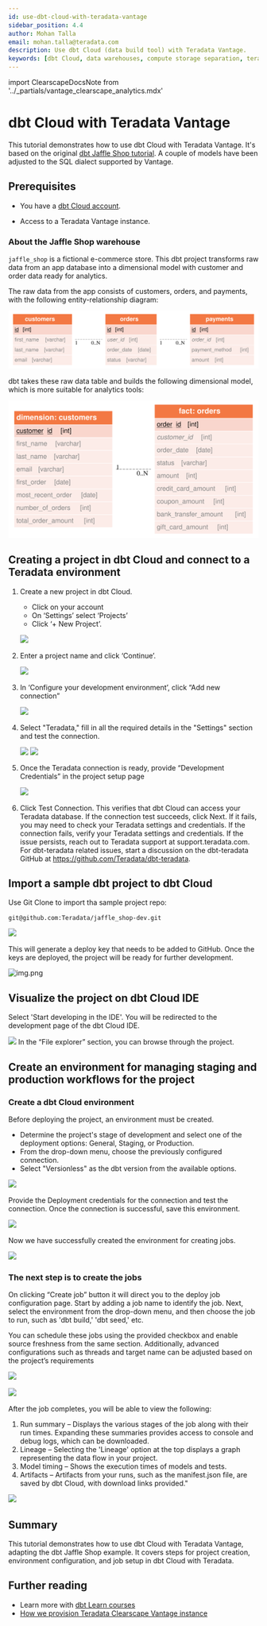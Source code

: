 ```yaml
---
id: use-dbt-cloud-with-teradata-vantage
sidebar_position: 4.4
author: Mohan Talla
email: mohan.talla@teradata.com
description: Use dbt Cloud (data build tool) with Teradata Vantage.
keywords: [dbt Cloud, data warehouses, compute storage separation, teradata, vantage, cloud data platform, object storage, business intelligence, enterprise analytics, elt, dbt.]
---
```


import ClearscapeDocsNote from '../_partials/vantage_clearscape_analytics.mdx'

# dbt Cloud with Teradata Vantage

This tutorial demonstrates how to use dbt Cloud with Teradata Vantage. It's based on the original [dbt Jaffle Shop tutorial](https://github.com/Teradata/jaffle_shop-dev). A couple of models have been adjusted to the SQL dialect supported by Vantage.

## Prerequisites

* You have a [dbt Cloud account](https://www.getdbt.com/signup/).
* Access to a Teradata Vantage instance.

    <ClearscapeDocsNote />

### About the Jaffle Shop warehouse

`jaffle_shop` is a fictional e-commerce store. This dbt project transforms raw data from an app database into a dimensional model with customer and order data ready for analytics.

The raw data from the app consists of customers, orders, and payments, with the following entity-relationship diagram:

![](../images/dbt1.svg)

dbt takes these raw data table and builds the following dimensional model, which is more suitable for analytics tools:

![](../images/dbt2.svg)

## Creating a project in dbt Cloud and connect to a Teradata environment
1.	Create a new project in dbt Cloud. 
    * Click on your account 
    * On ‘Settings’ select ‘Projects’ 
    * Click ‘+ New Project’.

    ![](../images/dbt-cloud/dbt-cloud1.png)

2. Enter a project name and click ‘Continue’.

    ![](../images/dbt-cloud/dbt-cloud2.png)

3.	In ‘Configure your development environment’, click “Add new connection”

    ![](../images/dbt-cloud/dbt-cloud3.png)

4.	Select "Teradata," fill in all the required details in the "Settings" section and test the connection.

    ![](../images/dbt-cloud/dbt-cloud4.png)
    ![](../images/dbt-cloud/dbt-cloud5.png)

5.	Once the Teradata connection is ready, provide “Development Credentials” in the project setup page

    ![](../images/dbt-cloud/dbt-cloud6.png)

6.	Click Test Connection. This verifies that dbt Cloud can access your Teradata database. If the connection test succeeds, click Next. If it fails, you may need to check your Teradata settings and credentials. If the connection fails, verify your Teradata settings and credentials. If the issue persists, reach out to Teradata support at support.teradata.com. For dbt-teradata related issues, start a discussion on the dbt-teradata GitHub at https://github.com/Teradata/dbt-teradata.

## Import a sample dbt project to dbt Cloud

Use Git Clone to import tha sample project repo: 
```
git@github.com:Teradata/jaffle_shop-dev.git
```

![](../images/dbt-cloud/dbt-cloud7.png)

This will generate a deploy key that needs to be added to GitHub. Once the keys are deployed, the project will be ready for further development.

![img.png](../images/dbt-cloud/dbt-cloud8.png)

## Visualize the project on dbt Cloud IDE

Select 'Start developing in the IDE'. You will be redirected to the development page of the dbt Cloud IDE.

![](../images/dbt-cloud/dbt-cloud9.png)
In the “File explorer” section, you can browse through the project.

## Create an environment for managing staging and production workflows for the project 

### Create a dbt Cloud environment

Before deploying the project, an environment must be created.
* Determine the project's stage of development and select one of the deployment options: General, Staging, or Production.
* From the drop-down menu, choose the previously configured connection.
* Select "Versionless" as the dbt version from the available options.

![](../images/dbt-cloud/dbt-cloud10.png)

Provide the Deployment credentials for the connection and test the connection.
Once the connection is successful, save this environment.

![](../images/dbt-cloud/dbt-cloud11.png)

Now we have successfully created the environment for creating jobs.

![](../images/dbt-cloud/dbt-cloud12.png)

### The next step is to create the jobs

On clicking “Create job” button it will direct you to the deploy job configuration page. Start by adding a job name to identify the job. Next, select the environment from the drop-down menu, and then choose the job to run, such as 'dbt build,' 'dbt seed,' etc.

You can schedule these jobs using the provided checkbox and enable source freshness from the same section. Additionally, advanced configurations such as threads and target name can be adjusted based on the project’s requirements

![](../images/dbt-cloud/dbt-cloud13.png)

![](../images/dbt-cloud/dbt-cloud14.png)

After the job completes, you will be able to view the following:
1.	Run summary – Displays the various stages of the job along with their run times. Expanding these summaries provides access to console and debug logs, which can be downloaded.
2.	Lineage – Selecting the 'Lineage' option at the top displays a graph representing the data flow in your project.
3.	Model timing – Shows the execution times of models and tests.
4.	Artifacts – Artifacts from your runs, such as the manifest.json file, are saved by dbt Cloud, with download links provided."

![](../images/dbt-cloud/dbt-cloud15.png)

## Summary

This tutorial demonstrates how to use dbt Cloud with Teradata Vantage, adapting the dbt Jaffle Shop example. It covers steps for project creation, environment configuration, and job setup in dbt Cloud with Teradata.

## Further reading
- Learn more with [dbt Learn courses](https://learn.getdbt.com)
- [How we provision Teradata Clearscape Vantage instance](https://developers.teradata.com/quickstarts/get-access-to-vantage/clearscape-analytics-experience/getting-started-with-csae/)
  